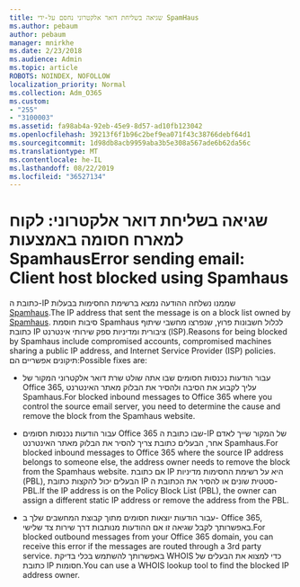 ```yaml
---
title: שגיאה בשליחת דואר אלקטרוני נחסם על-ידי SpamHaus
ms.author: pebaum
author: pebaum
manager: mnirkhe
ms.date: 2/23/2018
ms.audience: Admin
ms.topic: article
ROBOTS: NOINDEX, NOFOLLOW
localization_priority: Normal
ms.collection: Adm_O365
ms.custom:
- "255"
- "3100003"
ms.assetid: fa98ab4a-92eb-45e9-8d57-ad10fb123042
ms.openlocfilehash: 39213f6f1b96c2bef9ea071f43c38766debf64d1
ms.sourcegitcommit: 1d98db8acb9959aba3b5e308a567ade6b62da56c
ms.translationtype: MT
ms.contentlocale: he-IL
ms.lasthandoff: 08/22/2019
ms.locfileid: "36527134"
---
```

# <a name="error-sending-email-client-host-blocked-using-spamhaus"></a><span data-ttu-id="2b995-102">שגיאה בשליחת דואר אלקטרוני: לקוח למארח חסומה באמצעות Spamhaus</span><span class="sxs-lookup"><span data-stu-id="2b995-102">Error sending email: Client host blocked using Spamhaus</span></span>

<span data-ttu-id="2b995-103">כתובת ה-IP שממנו נשלחה ההודעה נמצא ברשימת החסימות בבעלות [Spamhaus](https://go.microsoft.com/fwlink/p/?linkid=123245).</span><span class="sxs-lookup"><span data-stu-id="2b995-103">The IP address that sent the message is on a block list owned by [Spamhaus](https://go.microsoft.com/fwlink/p/?linkid=123245).</span></span> <span data-ttu-id="2b995-104">סיבות חוסמת Spamhaus לכלול חשבונות פרוץ, שנפרצו מחשבי שיתוף כתובת IP ציבורית ומדיניות ספק שירותי אינטרנט (ISP).</span><span class="sxs-lookup"><span data-stu-id="2b995-104">Reasons for being blocked by Spamhaus include compromised accounts, compromised machines sharing a public IP address, and Internet Service Provider (ISP) policies.</span></span> <span data-ttu-id="2b995-105">תיקונים אפשריים הם:</span><span class="sxs-lookup"><span data-stu-id="2b995-105">Possible fixes are:</span></span>
  
- <span data-ttu-id="2b995-106">עבור הודעות נכנסות חסומים שבו אתה שולט שרת דואר אלקטרוני המקור של Office 365, עליך לקבוע את הסיבה ולהסיר את הבלוק מאתר האינטרנט Spamhaus.</span><span class="sxs-lookup"><span data-stu-id="2b995-106">For blocked inbound messages to Office 365 where you control the source email server, you need to determine the cause and remove the block from the Spamhaus website.</span></span>

- <span data-ttu-id="2b995-107">עבור הודעות נכנסות חסומים Office 365 שבו כתובת ה-IP של המקור שייך לאדם אחר, הבעלים כתובת צריך להסיר את הבלוק מאתר האינטרנט Spamhaus.</span><span class="sxs-lookup"><span data-stu-id="2b995-107">For blocked inbound messages to Office 365 where the source IP address belongs to someone else, the address owner needs to remove the block from the Spamhaus website.</span></span> <span data-ttu-id="2b995-108">אם כתובת IP היא על רשימת החסימות מדיניות (PBL), הבעלים יכול להקצות כתובת IP סטטית שונים או להסיר את הכתובת ה-PBL.</span><span class="sxs-lookup"><span data-stu-id="2b995-108">If the IP address is on the Policy Block List (PBL), the owner can assign a different static IP address or remove the address from the PBL.</span></span>

- <span data-ttu-id="2b995-109">עבור הודעות יוצאות חסומים מתוך קבוצת המחשבים שלך ב- Office 365, באפשרותך לקבל שגיאה זו אם ההודעות מנותבות דרך שירות צד שלישי.</span><span class="sxs-lookup"><span data-stu-id="2b995-109">For blocked outbound messages from your Office 365 domain, you can receive this error if the messages are routed through a 3rd party service.</span></span> <span data-ttu-id="2b995-110">באפשרותך להשתמש בכלי בדיקת WHOIS כדי למצוא את הבעלים של כתובת IP חסומות.</span><span class="sxs-lookup"><span data-stu-id="2b995-110">You can use a WHOIS lookup tool to find the blocked IP address owner.</span></span>
